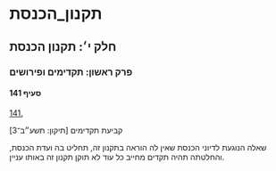 # תקנון_הכנסת

## חלק י׳: תקנון הכנסת

### פרק ראשון: תקדימים ופירושים

#### סעיף 141

[141.](https://he.wikisource.org/wiki/תקנון_הכנסת#s_yp_141)

קביעת תקדימים [תיקון: תשע״ב־3]

שאלה הנוגעת לדיוני הכנסת שאין לה הוראה בתקנון
זה, תחליט בה ועדת הכנסת, והחלטתה תהיה תקדים מחייב כל עוד לא תוקן תקנון
זה באותו עניין.